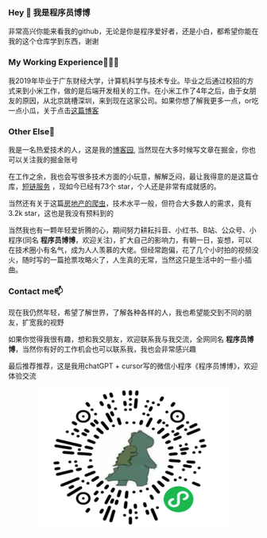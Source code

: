 ### Hey 👋 我是程序员博博

非常高兴你能来看我的github，无论是你是程序爱好者，还是小白，都希望你能在我的这个仓库学到东西，谢谢

### My Working Experience👨🏽‍💻

我2019年毕业于广东财经大学，计算机科学与技术专业。毕业之后通过校招的方式来到小米工作，做的是后端开发相关的工作。在小米工作了4年之后，由于女朋友的原因，从北京跳槽深圳，来到现在这家公司。如果你想了解我更多一点，or吃一点小瓜，关于点击[这篇博客](https://www.cnblogs.com/wenbochang/p/17937676)

### Other Else🤔

我是一名热爱技术的人，这是我的[博客园](https://www.cnblogs.com/wenbochang), 当然现在大多时候写文章在掘金，你也可以关注我的掘金账号

在工作之余，我也会写很多技术方面的小玩意，解解乏闷，最让我得意的是这篇仓库，[短链服务](https://github.com/wenbochang888/short-url) ，现如今已经有73个 star，个人还是非常有成就感的。

当然还有关于这篇[房地产的爬虫](https://github.com/wenbochang888/house)，技术水平一般，但符合大多数人的需求，竟有3.2k star，这也是我没有预料到的

当然我也有一颗年轻爱折腾的心，期间努力耕耘抖音、小红书、B站、公众号、小程序(同名 **程序员博博**，欢迎关注)，扩大自己的影响力，有朝一日，妄想，可以在技术圈小有名气，成为人人羡慕的大佬。但经常跑偏，花了几个小时拍的视频没火，随时写的一篇抢票攻略火了，人生真的无常，当然这只是生活中的一些小插曲。


### Contact me📫

现在我仍然年轻，希望了解世界，了解各种各样的人，我也希望能交到不同的朋友，扩宽我的视野

如果你觉得我很有趣，想和我交朋友，欢迎联系我与我交流，全网同名 **程序员博博**，当然你有好的工作机会也可以联系我，我也会非常感兴趣

最后推荐推荐，这是我用chatGPT + cursor写的微信小程序《程序员博博》，欢迎体验交流
<div align=center>
<img src="https://raw.githubusercontent.com/wenbochang888/wenbochang888/refs/heads/master/1.PNG" width="380" height="290">
</div>



